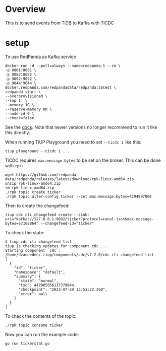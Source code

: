 # Overview

This is to send events from TiDB to Kafka with TiCDC

# setup

To use RedPanda as Kafka service

```
docker run -d --pull=always --name=redpanda-1 --rm \
-p 8081:8081 \
-p 8082:8082 \
-p 9092:9092 \
-p 9644:9644 \
docker.redpanda.com/redpandadata/redpanda:latest \
redpanda start \
--overprovisioned \
--smp 1  \
--memory 1G \
--reserve-memory 0M \
--node-id 0 \
--check=false
```

See the [docs](https://docs.redpanda.com/docs/21.11/quickstart/quick-start-docker/). Note that newer versions no longer recommend to run it like this directly.

When running TiUP Playground you need to set `--ticdc 1` like this:
```
tiup playground --ticdc 1 ...
```

TiCDC requires `max.message.bytes` to be set on the broker. This can be done with `rpk`:
```
wget https://github.com/redpanda-data/redpanda/releases/latest/download/rpk-linux-amd64.zip
unzip rpk-linux-amd64.zip 
rm rpk-linux-amd64.zip 
./rpk topic create ticker
./rpk topic alter-config ticker --set max.message.bytes=4294897000
```

Then to create the changefeed:
```
tiup cdc cli changefeed create --sink-uri="kafka://127.0.0.1:9092/ticker?protocol=canal-json&max-message-bytes=67108864" --changefeed-id="ticker"
```

To check the state:
```
$ tiup cdc cli changefeed list
tiup is checking updates for component cdc ...
Starting component `cdc`: /home/dvaneeden/.tiup/components/cdc/v7.2.0/cdc cli changefeed list
[
  {
    "id": "ticker",
    "namespace": "default",
    "summary": {
      "state": "normal",
      "tso": 442985056137379844,
      "checkpoint": "2023-07-20 13:51:22.360",
      "error": null
    }
  }
]
```

To check the contents of the topic:
```
./rpk topic consume ticker
```

Now you can run the example code:
```
go run tickerstat.go
```